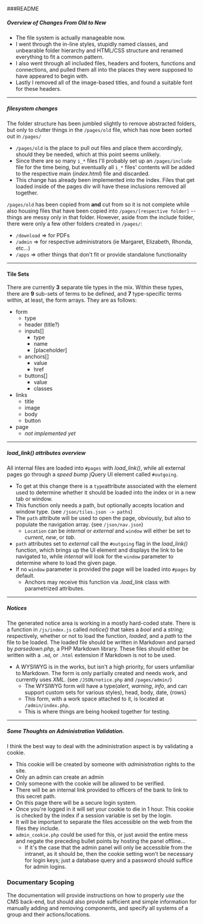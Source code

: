 ###README

##### Overview of Changes From Old to New

- The file system is actually manageable now.  
- I went through the in-line styles, stupidly named classes, and unbearable folder hierarchy and HTML/CSS structure and renamed everything to fit a common pattern.  
- I also went through all included files, headers and footers, functions and connections, and pulled them all into the places they were supposed to have appeared to begin with.  
- Lastly I removed all of the image-based titles, and found a suitable font for these headers.  

---

##### filesystem changes  

The folder structure has been jumbled slightly to remove abstracted folders, but only to clutter things in the `/pages/old` file, which has now been sorted out in `/pages/`
- `/pages/old` is the place to pull out files and place them accordingly, should they be needed, which at this point seems unlikely.
- Since there are so many `i_*` files I'll probably set up an `/pages/include` file for the time being, but eventually all `i_*` files' contents will be added to the respective main (_index.html_) file and discarded.
- This change has already been implemented into the index. Files that get loaded inside of the pages div will have these inclusions removed all together.  

`/pages/old` has been copied from **and** cut from so it is not complete while also housing files that have been copied into `/pages/[respective folder]` -- things are messy only in that folder. However, aside from the include folder, there were only a few other folders created in `/pages/`:
- `/download` => for PDFs
- `/admin`    => for respective administrators (ie Margaret, Elizabeth, Rhonda, etc...)
- `/apps`     => other things that don't fit or provide standalone functionality



---

#### Tile Sets

There are currently **3** separate tile types in the mix. Within these types, there are **9** sub-sets of terms to be defined, and **7** type-specific terms within, at least, the form arrays.
They are as follows:
- form
	- type
	- header (title?)
	- inputs[]
		- type
		- name
		- [placeholder]
	- anchors[]
		- value
		- href
	- buttons[]
		- value
		- classes
- links
	- title
	- image
	- body
	- button
- page
	- *not implemented yet*

---

##### load_link() attributes overview

All internal files are loaded into `#pages` with _load_link()_, while all external pages go through a _speed bump_ jQuery UI element called `#outgoing`.

- To get at this change there is a `type`attribute associated with the element used to determine whether it should be loaded into the index or in a new tab or window.
- This function only needs a path, but optionally accepts location and window type. (see `/json/tiles.json -> paths`)
- The `path` attribute will be used to open the page, obviously, but also to populate the navigation array. (see `/json/nav.json`)
  - `Location` can be _internal_ or _external_ and `window` will either be set to _current_, _new_, or _tab_.
- `path` attributes set to _external_  call the `#outgoing` flag in the _load_link()_ function, which brings up the UI element and displays the link to be navigated to, while _internal_ will look for the `window` parameter to determine where to load the given page.
- If no `window` parameter is provided the page will be loaded into `#pages` by default.
  - Anchors may receive this function via _.load_link_ class with parametrized attributes.

---

##### Notices

The generated notice area is working in a mostly hard-coded state.
There is a function in `/js/index.js` called _notice()_ that takes a _bool_ and a _string_; respectively, whether or not to load the function, _loaded_, and a _path_ to the file to be loaded.
The loaded file should be written in Markdown and parsed by _parsedown.php_, a PHP Markdown library. These files should either be written with a `.md`, or `.html` extension if Markdown is not to be used.
- A WYSIWYG is in the works, but isn't a high priority, for users unfamiliar to Markdown. The form is only partially created and needs work, and currently uses _XML_. (see `/JSON/notice.php` and `/pages/admin/`)
  - The WYSIWYG form will have a type(_alert_, _warning_, _info_, and can support custom sets for various styles), head, body, date, {rows}
  - This form, with a work space attached to it, is located at `/admin/index.php`.
  - This is where things are being hooked together for testing.
  
---

##### Some Thoughts on Administration Validation.

I think the best way to deal with the administration aspect is by validating a cookie.
- This cookie will be created by someone with _administration_ rights to the site.
- Only an admin can create an admin
- Only someone with the cookie will be allowed to be verified.
- There will be an internal link provided to officers of the bank to link to this secret path.
- On this page there will be a secure login system.
- Once you're logged in it will set your cookie to die in 1 hour. This cookie is checked by the index if a session variable is set by the login.
- It will be important to separate the files accessible on the web from the files they include.
- `admin_cookie.php` could be used for this, or just avoid the entire mess and negate the preceding bullet points by hosting the panel offline...
  - If it's the case that the admin panel will only be accessible from the intranet, as it should be, then the cookie setting won't be necessary for login keys; just a database query and a password should suffice for admin logins.
    
	
### Documentary Scoping
  
The documentation will provide instructions on how to properly *use* the CMS back-end, but should also provide sufficient and simple information for manually adding and removing components, and specify all systems of a group and their actions/locations.
